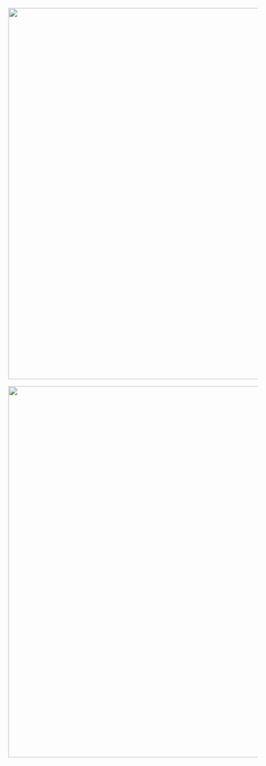 <p align="center">
  <img src="https://www.gifcen.com/wp-content/uploads/2021/06/regular-show-gif-11.gif" width="750px" />
</p>
<p align="center">
  <img src="https://grepper.jubot.site/profile?id=98467&formatNumber=true" width="750px" />
</p>
